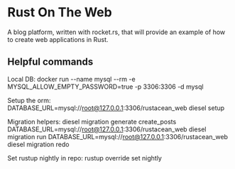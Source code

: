 # Rust On The Web

A blog platform, written with rocket.rs, that will provide an example of how to create web applications in Rust.

## Helpful commands

Local DB:
docker run --name mysql --rm -e MYSQL_ALLOW_EMPTY_PASSWORD=true -p 3306:3306 -d mysql

Setup the orm:
DATABASE_URL=mysql://root@127.0.0.1:3306/rustacean_web diesel setup

Migration helpers:
diesel migration generate create_posts
DATABASE_URL=mysql://root@127.0.0.1:3306/rustacean_web diesel migration run
DATABASE_URL=mysql://root@127.0.0.1:3306/rustacean_web diesel migration redo

Set rustup nightly in repo:
rustup override set nightly
